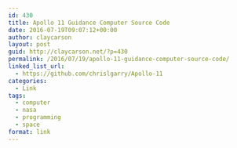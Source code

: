 ```yaml
---
id: 430
title: Apollo 11 Guidance Computer Source Code
date: 2016-07-19T09:07:12+00:00
author: claycarson
layout: post
guid: http://claycarson.net/?p=430
permalink: /2016/07/19/apollo-11-guidance-computer-source-code/
linked_list_url:
  - https://github.com/chrislgarry/Apollo-11
categories:
  - Link
tags:
  - computer
  - nasa
  - programming
  - space
format: link
---
```

